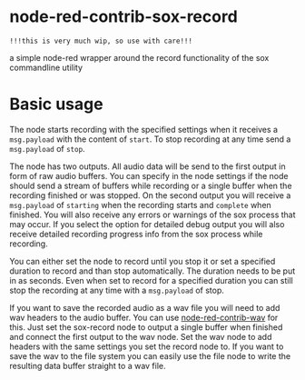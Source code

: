 # node-red-contrib-sox-record

```
!!!this is very much wip, so use with care!!!
```

a simple node-red wrapper around the record functionality of the sox commandline utility

# Basic usage

The node starts recording with the specified settings when it receives a `msg.payload` with the content of `start`.
To stop recording at any time send a `msg.payload` of `stop`.

The node has two outputs.
All audio data will be send to the first output in form of raw audio buffers. You can specify in the node settings if the node should send a stream of buffers while recording or a single buffer when the recording finished or was stopped.
On the second output you will receive a `msg.payload` of `starting` when the recording starts and `complete` when finished. You will also receive any errors or warnings of the sox process that may occur.
If you select the option for detailed debug output you will also receive detailed recording progress info from the sox process while recording.

You can either set the node to record until you stop it or set a specified duration to record and than stop automatically. The duration needs to be put in as seconds. Even when set to record for a specified duration you can still stop the recording at any time with a `msg.payload` of stop.

If you want to save the recorded audio as a wav file you will need to add wav headers to the audio buffer. You can use [node-red-contrib-wav](https://github.com/bartbutenaers/node-red-contrib-wav) for this. Just set the sox-record node to output a single buffer when finished and connect the first output to the wav node. Set the wav node to add headers with the same settings you set the record node to. If you want to save the wav to the file system you can easily use the file node to write the resulting data buffer straight to a wav file.
